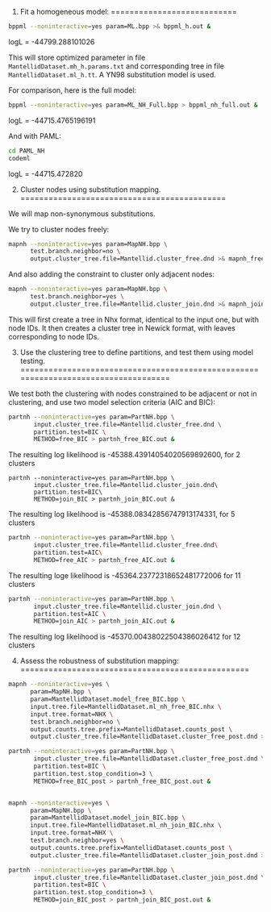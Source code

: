1) Fit a homogeneous model:
===========================

```bash     
bppml --noninteractive=yes param=ML.bpp >& bppml_h.out &
```

logL = -44799.288101026

This will store optimized parameter in file `MantellidDataset.mh_h.params.txt`
and corresponding tree in file              `MantellidDataset.ml_h.tt`.
A YN98 substitution model is used.

For comparison, here is the full model:
```bash
bppml --noninteractive=yes param=ML_NH_Full.bpp > bppml_nh_full.out &
```

logL = -44715.4765196191

And with PAML:
```bash
cd PAML_NH
codeml
```
logL = -44715.472820


2) Cluster nodes using substitution mapping.
============================================

We will map non-synonymous substitutions.

We try to cluster nodes freely:
```bash
mapnh --noninteractive=yes param=MapNH.bpp \
      test.branch.neighbor=no \
      output.cluster_tree.file=Mantellid.cluster_free.dnd >& mapnh_free.out &
```

And also adding the constraint to cluster only adjacent nodes:
```bash
mapnh --noninteractive=yes param=MapNH.bpp \
      test.branch.neighbor=yes \
      output.cluster_tree.file=Mantellid.cluster_join.dnd >& mapnh_join.out &
```

This will first create a tree in Nhx format, identical to the input one, but with
node IDs. It then creates a cluster tree in Newick format, with leaves corresponding to node IDs.

3) Use the clustering tree to define partitions, and test them using model testing.
===================================================================================

We test both the clustering with nodes constrained to be adjacent or not in clustering,
and use two model selection criteria (AIC and BIC):

```bash     
partnh --noninteractive=yes param=PartNH.bpp \
       input.cluster_tree.file=Mantellid.cluster_free.dnd \
       partition.test=BIC \
       METHOD=free_BIC > partnh_free_BIC.out &
```

The resulting log likelihood is -45388.43914054020569892600, for 2 clusters

```
partnh --noninteractive=yes param=PartNH.bpp \
       input.cluster_tree.file=Mantellid.cluster_join.dnd\
       partition.test=BIC\
       METHOD=join_BIC > partnh_join_BIC.out &
```

The resulting log likelihood is -45388.08342856747913174331, for 5 clusters

```bash
partnh --noninteractive=yes param=PartNH.bpp \
       input.cluster_tree.file=Mantellid.cluster_free.dnd\
       partition.test=AIC\
       METHOD=free_AIC > partnh_free_AIC.out &
```

The resulting loge likelihood is -45364.23772318652481772006 for 11 clusters

```bash
partnh --noninteractive=yes param=PartNH.bpp \
       input.cluster_tree.file=Mantellid.cluster_join.dnd \
       partition.test=AIC \
       METHOD=join_AIC > partnh_join_AIC.out &
```

The resulting log likelihood is -45370.00438022504386026412 for 12 clusters

4) Assess the robustness of substitution mapping:
=================================================

```bash
mapnh --noninteractive=yes \
      param=MapNH.bpp \
      param=MantellidDataset.model_free_BIC.bpp \
      input.tree.file=MantellidDataset.ml_nh_free_BIC.nhx \
      input.tree.format=NHX \
      test.branch.neighbor=no \
      output.counts.tree.prefix=MantellidDataset.counts_post \
      output.cluster_tree.file=MantellidDataset.cluster_free_post.dnd > mapnh_free_post.out &

partnh --noninteractive=yes param=PartNH.bpp \
       input.cluster_tree.file=MantellidDataset.cluster_free_post.dnd \
       partition.test=BIC \
       partition.test.stop_condition=3 \
       METHOD=free_BIC_post > partnh_free_BIC_post.out &


mapnh --noninteractive=yes \
      param=MapNH.bpp \
      param=MantellidDataset.model_join_BIC.bpp \
      input.tree.file=MantellidDataset.ml_nh_join_BIC.nhx \
      input.tree.format=NHX \
      test.branch.neighbor=yes \
      output.counts.tree.prefix=MantellidDataset.counts_post \
      output.cluster_tree.file=MantellidDataset.cluster_join_post.dnd > mapnh_join_post.out &

partnh --noninteractive=yes param=PartNH.bpp \
       input.cluster_tree.file=MantellidDataset.cluster_join_post.dnd \
       partition.test=BIC \
       partition.test.stop_condition=3 \
       METHOD=join_BIC_post > partnh_join_BIC_post.out &
```

     
